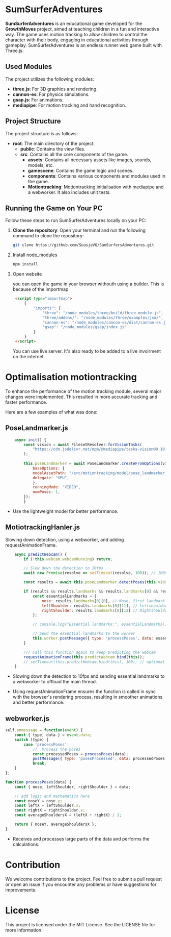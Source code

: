 # SumSurferAdventures

**SumSurferAdventures** is an educational game developed for the **GrowthMoves** project, aimed at teaching children in a fun and interactive way. The game uses motion tracking to allow children to control the character with their body, engaging in educational activities through gameplay. SumSurferAdventures is an endless runner web game built with Three.js.

## Used Modules

The project utilizes the following modules:

- **three.js**: For 3D graphics and rendering.
- **cannon-es**: For physics simulations.
- **gsap.js**: For animations.
- **mediapipe**: For motion tracking and hand recognition.

## Project Structure

The project structure is as follows:

- **root**: The main directory of the project.
  - **public**: Contains the view files.
  - **src**: Contains all the core components of the game.
    - **assets**: Contains all necessary assets like images, sounds, models, etc.
    - **gamescene**: Contains the game logic and scenes.
    - **components**: Contains various components and modules used in the game.
    - **Motiontracking**: Motiontracking initialisation with mediapipe and a webworker. It also includes unit tests.

## Running the Game on Your PC

Follow these steps to run SumSurferAdventures locally on your PC:

1. **Clone the repository**:
   Open your terminal and run the following command to clone the repository:
   ```bash
   git clone https://github.com/SuusjeVG/SumSurfersAdventures.git
   ```
2. Install node_modules
   ```bash
   npm install
   ```
3. Open website

    you can open the game in your browser withouth using a builder. This is because of the importmap
   ```html
    <script type="importmap">
        {
            "imports": {
                "three": "/node_modules/three/build/three.module.js",
                "three/addons/": "/node_modules/three/examples/jsm/",
                "cannon-es": "/node_modules/cannon-es/dist/cannon-es.js",
                "gsap": "/node_modules/gsap/index.js"
            }
        }
    </script>
   ```
   You can use live server. It's also ready to be added to a live invoirment on the internet.

# Optimalisation motiontracking

To enhance the performance of the motion tracking module, several major changes were implemented. This resulted in more accurate tracking and faster performance.

Here are a few examples of what was done:

## PoseLandmarker.js

```javascript
    async init() {
        const vision = await FilesetResolver.forVisionTasks(
            "https://cdn.jsdelivr.net/npm/@mediapipe/tasks-vision@0.10.0/wasm"
        );
    
        this.poseLandmarker = await PoseLandmarker.createFromOptions(vision, {
            baseOptions: {
            modelAssetPath: "/src/motiontracking/model/pose_landmarker_lite.task", // pick the lite task for better performance
            delegate: "GPU",
            },
            runningMode: "VIDEO",
            numPoses: 1,
        });
        }
```

* Use the lightweight model for better performance.

## MotiotrackingHanler.js

Slowing down detection, using a webworker, and adding requestAnimationFrame.

```javascript
    async predictWebcam() {
        if (!this.webcam.webcamRunning) return;

        // Slow down the detection to 10fps
        await new Promise(resolve => setTimeout(resolve, 100)); // 1000ms / 10fps = 100ms

        const results = await this.poseLandmarker.detectPoses(this.videoElement);

        if (results && results.landmarks && results.landmarks[0] && results.landmarks[0].length >= 13) {
            const essentialLandmarks = {
                nose: results.landmarks[0][0], // Nose, first landmark
                leftShoulder: results.landmarks[0][11], // Leftshoulder, landmark 12
                rightShoulder: results.landmarks[0][12] // Rightshoulder, landmark 13
            };

            // console.log("Essential landmarks:", essentialLandmarks);

            // Send the essential landmarks to the worker
            this.worker.postMessage({ type: 'processPoses', data: essentialLandmarks });
        }

        /// Call this function again to keep predicting the webcam
        requestAnimationFrame(this.predictWebcam.bind(this));
        // setTimeout(this.predictWebcam.bind(this), 100); // optional alternative to requestAnimationFrame
    }
```

* Slowing down the detection to 10fps and sending essential landmarks to a webworker to offload the main thread.

* Using requestAnimationFrame ensures the function is called in sync with the browser's rendering process, resulting in smoother animations and better performance.

## webworker.js

```javascript
self.onmessage = function(event) {
    const { type, data } = event.data;
    switch (type) {
        case 'processPoses':
            //  Process the poses
            const processedPoses = processPoses(data);
            postMessage({ type: 'posesProcessed', data: processedPoses });
            break;
    }
};

function processPoses(data) {
    const { nose, leftShoulder, rightShoulder } = data;

    // add logic and mathematics here
    const noseY = nose.y;
    const leftX = leftShoulder.x;
    const rightX = rightShoulder.x;
    const averageShouldersX = (leftX + rightX) / 2;

    return { noseY, averageShouldersX };
}

```

* Receives and processes large parts of the data and performs the calculations.

# Contribution

We welcome contributions to the project. Feel free to submit a pull request or open an issue if you encounter any problems or have suggestions for improvements.

# License

This project is licensed under the MIT License. See the LICENSE file for more information.